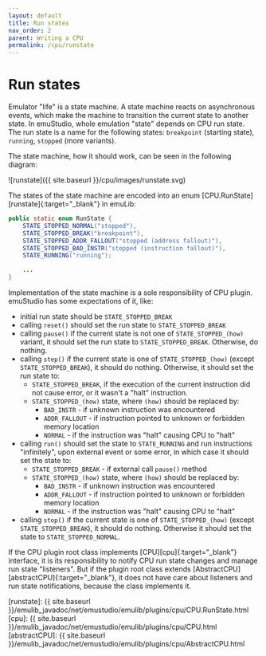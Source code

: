 ```yaml
---
layout: default
title: Run states
nav_order: 2
parent: Writing a CPU
permalink: /cpu/runstate
---
```


# Run states

Emulator "life" is a state machine. A state machine reacts on asynchronous events, which make the machine to transition the current state to another state. In emuStudio, whole emulation "state" depends on CPU run state. The run state is a name for the following states: `breakpoint` (starting state), `running`, `stopped` (more variants).

The state machine, how it should work, can be seen in the following diagram:

![runstate]({{ site.baseurl }}/cpu/images/runstate.svg)

The states of the state machine are encoded into an enum [CPU.RunState][runstate]{:target="_blank"} in emuLib:


```java
public static enum RunState {
    STATE_STOPPED_NORMAL("stopped"),
    STATE_STOPPED_BREAK("breakpoint"),
    STATE_STOPPED_ADDR_FALLOUT("stopped (address fallout)"),
    STATE_STOPPED_BAD_INSTR("stopped (instruction fallout)"),
    STATE_RUNNING("running");

    ...
}
```

Implementation of the state machine is a sole responsibility of CPU plugin. emuStudio has some expectations of it, like:

- initial run state should be `STATE_STOPPED_BREAK`
- calling `reset()` should set the run state to `STATE_STOPPED_BREAK`
- calling `pause()` if the current state is not one of `STATE_STOPPED_(how)` variant, it should set the run state to `STATE_STOPPED_BREAK`. Otherwise, do nothing.
- calling `step()` if the current state is one of `STATE_STOPPED_(how)` (except `STATE_STOPPED_BREAK`), it should do nothing. Otherwise, it should set the run state to:
    - `STATE_STOPPED_BREAK`, if the execution of the current instruction did not cause error, or it wasn't a "halt" instruction.
    - `STATE_STOPPED_(how)` state, where `(how)` should be replaced by:
        - `BAD_INSTR` - if unknown instruction was encountered
        - `ADDR_FALLOUT` - if instruction pointed to unknown or forbidden memory location
        - `NORMAL` - if the instruction was "halt" causing CPU to "halt" 
- calling `run()` should set the state to `STATE_RUNNING` and run instructions "infinitely", upon external event or some error, in which case it should set the state to:
    - `STATE_STOPPED_BREAK` - if external call `pause()` method
    - `STATE_STOPPED_(how)` state, where `(how)` should be replaced by:
        - `BAD_INSTR` - if unknown instruction was encountered
        - `ADDR_FALLOUT` - if instruction pointed to unknown or forbidden memory location
        - `NORMAL` - if the instruction was "halt" causing CPU to "halt"
- calling `stop()` if the current state is one of `STATE_STOPPED_(how)` (except `STATE_STOPPED_BREAK`), it should do nothing. Otherwise it should set the state to `STATE_STOPPED_NORMAL`.


If the CPU plugin root class implements [CPU][cpu]{:target="_blank"} interface, it is its responsibility to notify CPU run state changes and manage run state "listeners". But if the plugin root class extends [AbstractCPU][abstractCPU]{:target="_blank"}, it does not have care about listeners and run state notifications, because the class implements it. 



[runstate]: {{ site.baseurl }}/emulib_javadoc/net/emustudio/emulib/plugins/cpu/CPU.RunState.html
[cpu]: {{ site.baseurl }}/emulib_javadoc/net/emustudio/emulib/plugins/cpu/CPU.html
[abstractCPU]: {{ site.baseurl }}/emulib_javadoc/net/emustudio/emulib/plugins/cpu/AbstractCPU.html
